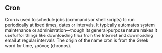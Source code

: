 ## Cron
Cron is used to schedule jobs (commands or shell scripts) to run periodically at fixed times, dates or intervals. It typically automates system maintenance or administration—though its general-purpose nature makes it useful for things like downloading files from the Internet and downloading email at regular intervals. The origin of the name cron is from the Greek word for time, χρόνος (chronos).


